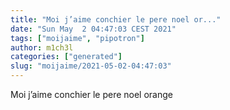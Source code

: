 ```yaml
---
title: "Moi j’aime conchier le pere noel or..."
date: "Sun May  2 04:47:03 CEST 2021"
tags: ["moijaime", "pipotron"]
author: m1ch3l
categories: ["generated"]
slug: "moijaime/2021-05-02-04:47:03"
---
```


Moi j’aime conchier le pere noel orange
